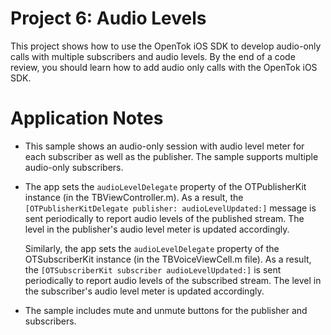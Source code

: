 Project 6: Audio Levels
==================================

This project shows how to use the OpenTok iOS SDK to develop audio-only calls
with  multiple subscribers and audio levels. By the end of a code review, you
should learn how to add audio only calls with the OpenTok iOS SDK.

Application Notes
=================

* This sample shows an audio-only session with audio level meter for each
  subscriber as well as the publisher. The sample supports multiple audio-only
  subscribers.

* The app sets the `audioLevelDelegate` property of the OTPublisherKit
  instance (in the TBViewController.m). As a result, the
  `[OTPublisherKitDelegate publisher: audioLevelUpdated:]` message is sent
  periodically to report audio levels of the published stream. The level
  in the publisher's audio level meter is updated accordingly.

  Similarly, the app sets the `audioLevelDelegate` property of the
  OTSubscriberKit instance (in the TBVoiceViewCell.m file). As a result,
  the `[OTSubscriberKit subscriber audioLevelUpdated:]` is sent
  periodically to report audio levels of the subscribed stream. The level
  in the subscriber's audio level meter is updated accordingly.

* The sample includes mute and unmute buttons for the publisher and subscribers.